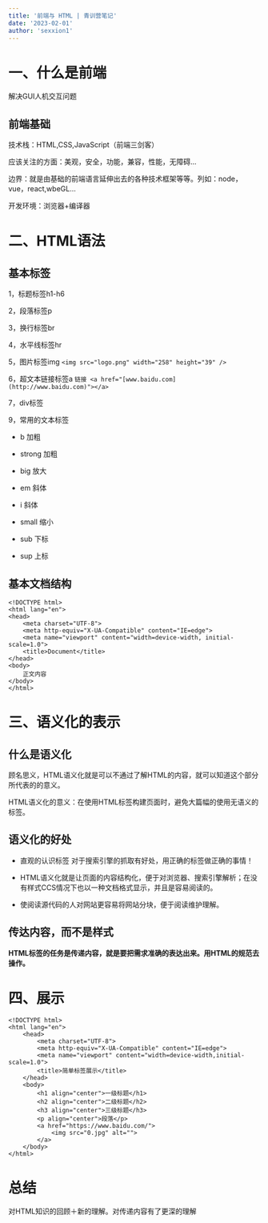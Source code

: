 ```yaml
---
title: '前端与 HTML | 青训营笔记'
date: '2023-02-01'
author: 'sexxion1'
---
```


# 一、什么是前端
解决GUI人机交互问题
## 前端基础
技术栈：HTML,CSS,JavaScript（前端三剑客）

应该关注的方面：美观，安全，功能，兼容，性能，无障碍...

边界：就是由基础的前端语言延伸出去的各种技术框架等等。列如：node，vue，react,wbeGL...

开发环境：浏览器+编译器

# 二、HTML语法
## 基本标签
1，标题标签h1-h6

2，段落标签p

3，换行标签br

4，水平线标签hr

5，图片标签img
`<img src="logo.png" width="258" height="39" />`

6，超文本链接标签a
`链接 <a href="[www.baidu.com](http://www.baidu.com)"></a>`

7，div标签

9，常用的文本标签
-   b 加粗  

-   strong 加粗  

-   big 放大  

-   em 斜体  

-   i 斜体  

-   small 缩小  

-   sub 下标  

-   sup 上标  


## 基本文档结构
```
<!DOCTYPE html>
<html lang="en">
<head>
    <meta charset="UTF-8">
    <meta http-equiv="X-UA-Compatible" content="IE=edge">
    <meta name="viewport" content="width=device-width, initial-scale=1.0">
    <title>Document</title>
</head>
<body>
    正文内容
</body>
</html>
```

# 三、语义化的表示

## 什么是语义化
顾名思义，HTML语义化就是可以不通过了解HTML的内容，就可以知道这个部分所代表的的意义。

HTML语义化的意义：在使用HTML标签构建页面时，避免大篇幅的使用无语义的标签。
## 语义化的好处

-   直观的认识标签 对于搜索引擎的抓取有好处，用正确的标签做正确的事情！

-   HTML语义化就是让页面的内容结构化，便于对浏览器、搜索引擎解析；在没有样式CCS情况下也以一种文档格式显示，并且是容易阅读的。
    
-   使阅读源代码的人对网站更容易将网站分块，便于阅读维护理解。

## 传达内容，而不是样式
**HTML标签的任务是传递内容，就是要把需求准确的表达出来。用HTML的规范去操作。**

# 四、展示

```
<!DOCTYPE html>
<html lang="en">
    <head>
        <meta charset="UTF-8">
        <meta http-equiv="X-UA-Compatible" content="IE=edge">
        <meta name="viewport" content="width=device-width,initial-scale=1.0">
        <title>简单标签展示</title>   
    </head>
    <body>
        <h1 align="center">一级标题</h1>
        <h2 align="center">二级标题</h2>
        <h3 align="center">三级标题</h3>
        <p align="center">段落</p>
        <a href="https://www.baidu.com/">
            <img src="0.jpg" alt="">
        </a>
    </body>
</html>
```

# 总结
对HTML知识的回顾＋新的理解。对传递内容有了更深的理解